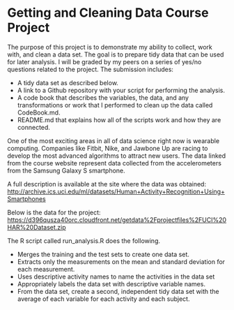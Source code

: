 # Getting and Cleaning Data Course Project

The purpose of this project is to demonstrate my ability to collect, work with, and clean a data set. The goal is to prepare tidy data that can be used for later analysis. I will be graded by my peers on a series of yes/no questions related to the project. The submission includes:
* A tidy data set as described below.
* A link to a Github repository with your script for performing the analysis.
* A code book that describes the variables, the data, and any transformations or work that I performed to clean up the data called CodeBook.md. 
* README.md that explains how all of the scripts work and how they are connected.

One of the most exciting areas in all of data science right now is wearable computing. Companies like Fitbit, Nike, and Jawbone Up are racing to develop the most advanced algorithms to attract new users. The data linked from the course website represent data collected from the accelerometers from the Samsung Galaxy S smartphone. 

A full description is available at the site where the data was obtained:
http://archive.ics.uci.edu/ml/datasets/Human+Activity+Recognition+Using+Smartphones

Below is the data for the project:
https://d396qusza40orc.cloudfront.net/getdata%2Fprojectfiles%2FUCI%20HAR%20Dataset.zip

The R script called run_analysis.R does the following.
* Merges the training and the test sets to create one data set.
* Extracts only the measurements on the mean and standard deviation for each measurement.
* Uses descriptive activity names to name the activities in the data set
* Appropriately labels the data set with descriptive variable names.
* From the data set, create a second, independent tidy data set with the average of each variable for each activity and each subject.
